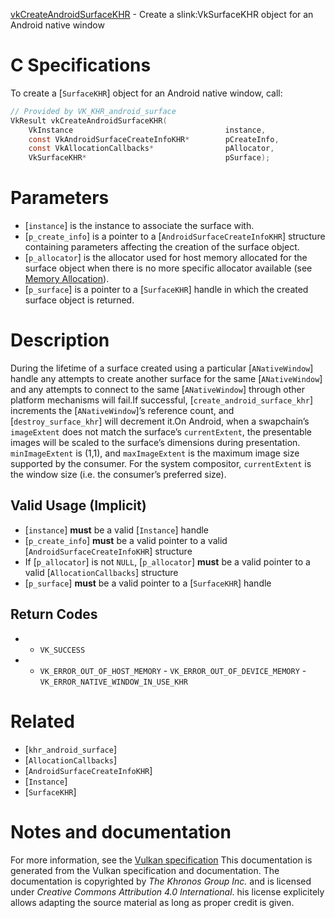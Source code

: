 [vkCreateAndroidSurfaceKHR](https://www.khronos.org/registry/vulkan/specs/1.3-extensions/man/html/vkCreateAndroidSurfaceKHR.html) - Create a slink:VkSurfaceKHR object for an Android native window

# C Specifications
To create a [`SurfaceKHR`] object for an Android native window, call:
```c
// Provided by VK_KHR_android_surface
VkResult vkCreateAndroidSurfaceKHR(
    VkInstance                                  instance,
    const VkAndroidSurfaceCreateInfoKHR*        pCreateInfo,
    const VkAllocationCallbacks*                pAllocator,
    VkSurfaceKHR*                               pSurface);
```

# Parameters
- [`instance`] is the instance to associate the surface with.
- [`p_create_info`] is a pointer to a [`AndroidSurfaceCreateInfoKHR`] structure containing parameters affecting the creation of the surface object.
- [`p_allocator`] is the allocator used for host memory allocated for the surface object when there is no more specific allocator available (see [Memory Allocation](https://www.khronos.org/registry/vulkan/specs/1.3-extensions/html/vkspec.html#memory-allocation)).
- [`p_surface`] is a pointer to a [`SurfaceKHR`] handle in which the created surface object is returned.

# Description
During the lifetime of a surface created using a particular
[`ANativeWindow`] handle any attempts to create another surface for the
same [`ANativeWindow`] and any attempts to connect to the same
[`ANativeWindow`] through other platform mechanisms will fail.If successful, [`create_android_surface_khr`] increments the
[`ANativeWindow`]’s reference count, and [`destroy_surface_khr`] will
decrement it.On Android, when a swapchain’s `imageExtent` does not match the
surface’s `currentExtent`, the presentable images will be scaled to the
surface’s dimensions during presentation.
`minImageExtent` is (1,1), and `maxImageExtent` is the maximum
image size supported by the consumer.
For the system compositor, `currentExtent` is the window size (i.e. the
consumer’s preferred size).
## Valid Usage (Implicit)
-  [`instance`] **must**  be a valid [`Instance`] handle
-  [`p_create_info`] **must**  be a valid pointer to a valid [`AndroidSurfaceCreateInfoKHR`] structure
-    If [`p_allocator`] is not `NULL`, [`p_allocator`] **must**  be a valid pointer to a valid [`AllocationCallbacks`] structure
-  [`p_surface`] **must**  be a valid pointer to a [`SurfaceKHR`] handle

## Return Codes
*   - `VK_SUCCESS` 
*   - `VK_ERROR_OUT_OF_HOST_MEMORY`  - `VK_ERROR_OUT_OF_DEVICE_MEMORY`  - `VK_ERROR_NATIVE_WINDOW_IN_USE_KHR`

# Related
- [`khr_android_surface`]
- [`AllocationCallbacks`]
- [`AndroidSurfaceCreateInfoKHR`]
- [`Instance`]
- [`SurfaceKHR`]

# Notes and documentation
For more information, see the [Vulkan specification](https://www.khronos.org/registry/vulkan/specs/1.3-extensions/html/vkspec.html)
This documentation is generated from the Vulkan specification and documentation.
The documentation is copyrighted by *The Khronos Group Inc.* and is licensed under *Creative Commons Attribution 4.0 International*.
his license explicitely allows adapting the source material as long as proper credit is given.
        